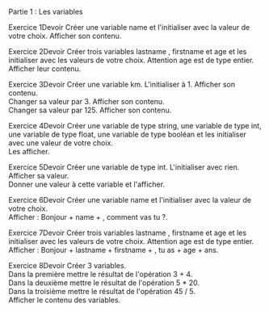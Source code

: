 Partie 1 : Les variables

Exercice 1Devoir
Créer une variable name et l'initialiser avec la valeur de votre choix.  Afficher son contenu.

Exercice 2Devoir
Créer trois variables lastname , firstname et age et les initialiser avec les valeurs de votre choix.  Attention age est de type entier.  Afficher leur contenu.

Exercice 3Devoir
Créer une variable km. L'initialiser à 1. Afficher son contenu.  
Changer sa valeur par 3. Afficher son contenu.  
Changer sa valeur par 125. Afficher son contenu.

Exercice 4Devoir
Créer une variable de type string, une variable de type int, une variable de type float, une variable de type booléan et les initialiser avec une valeur de votre choix.  
Les afficher.

Exercice 5Devoir
Créer une variable de type int. L'initialiser avec rien. Afficher sa valeur.  
Donner une valeur à cette variable et l'afficher.

Exercice 6Devoir
Créer une variable name et l'initialiser avec la valeur de votre choix.  
Afficher : Bonjour + name + , comment vas tu ?.

Exercice 7Devoir
Créer trois variables lastname , firstname et age et les initialiser avec les valeurs de votre choix.  Attention age est de type entier.  
Afficher : Bonjour + lastname + firstname + , tu as + age + ans.

Exercice 8Devoir
Créer 3 variables.  
Dans la première mettre le résultat de l'opération 3 + 4.  
Dans la deuxième mettre le résultat de l'opération 5 * 20.  
Dans la troisième mettre le résultat de l'opération 45 / 5.  
Afficher le contenu des variables.